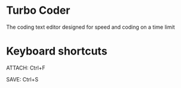 # Turbo Coder
The coding text editor designed for speed and coding on a time limit

# Keyboard shortcuts
ATTACH: Ctrl+F

SAVE: Ctrl+S

